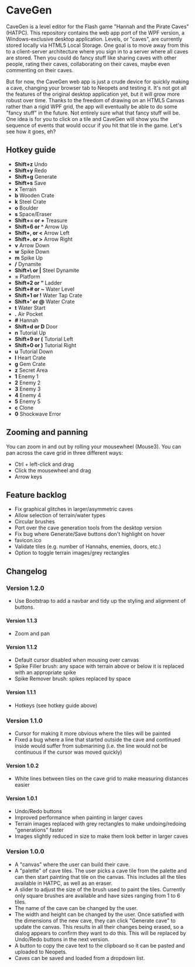 # CaveGen
CaveGen is a level editor for the Flash game "Hannah and the Pirate Caves" (HATPC). This repository contains the web app port of the WPF version, a Windows-exclusive desktop application. Levels, or "caves", are currently stored locally via HTML5 Local Storage. One goal is to move away from this to a client-server architecture where you sign in to a server where all caves are stored. Then you could do fancy stuff like sharing caves with other people, rating their caves, collaborating on their caves, maybe even commenting on their caves.

But for now, the CaveGen web app is just a crude device for quickly making a cave, changing your browser tab to Neopets and testing it. It's not got all the features of the original desktop application yet, but it will grow more robust over time. Thanks to the freedom of drawing on an HTML5 Canvas rather than a rigid WPF grid, the app will eventually be able to do some "fancy stuff" in the future. Not entirely sure what that fancy stuff will be. One idea is for you to click on a tile and CaveGen will show you the sequence of events that would occur if you hit that tile in the game. Let's see how it goes, eh?

## Hotkey guide
 * **Shift+z** Undo
 * **Shift+y** Redo
 * **Shift+g** Generate
 * **Shift+s** Save
 * **x** Terrain
 * **b** Wooden Crate
 * **k** Steel Crate
 * **o** Boulder
 * **s** Space/Eraser
 * **Shift+= or +** Treasure
 * **Shift+6 or ^** Arrow Up
 * **Shift+, or <** Arrow Left
 * **Shift+. or >** Arrow Right
 * **v** Arrow Down
 * **w** Spike Down
 * **m** Spike Up
 * **/** Dynamite
 * **Shift+\ or |** Steel Dynamite
 * **=** Platform 
 * **Shift+2 or “** Ladder
 * **Shift+# or ~** Water Level
 * **Shift+1 or !** Water Tap Crate
 * **Shift+’ or @** Water Crate
 * **t** Water Start
 * **.** Air Pocket
 * **#** Hannah
 * **Shift+d or D** Door
 * **n** Tutorial Up
 * **Shift+9 or (** Tutorial Left
 * **Shift+0 or )** Tutorial Right
 * **u** Tutorial Down
 * **l** Heart Crate
 * **g** Gem Crate
 * **z** Secret Area
 * **1** Enemy 1
 * **2** Enemy 2
 * **3** Enemy 3
 * **4** Enemy 4
 * **5** Enemy 5
 * **c** Clone
 * **0** Shockwave Error
 
## Zooming and panning
You can zoom in and out by rolling your mousewheel (Mouse3). You can pan across the cave grid in three different ways:
* Ctrl + left-click and drag
* Click the mousewheel and drag
* Arrow keys

## Feature backlog
* Fix graphical glitches in larger/asymmetric caves
* Allow selection of terrain/water types
* Circular brushes
* Port over the cave generation tools from the desktop version
* Fix bug where Generate/Save buttons don't highlight on hover
* favicon.ico
* Validate tiles (e.g. number of Hannahs, enemies, doors, etc.)
* Option to toggle terrain images/grey rectangles 

## Changelog
### Version 1.2.0
* Use Bootstrap to add a navbar and tidy up the styling and alignment of buttons.

#### Version 1.1.3
* Zoom and pan

#### Version 1.1.2 
* Default cursor disabled when mousing over canvas
* Spike Filler brush: any space with terrain above or below it is replaced with an appropriate spike
* Spike Remover brush: spikes replaced by space

#### Version 1.1.1
* Hotkeys (see hotkey guide above)

### Version 1.1.0
* Cursor for making it more obvious where the tiles will be painted
* Fixed a bug where a line that started outside the cave and continued inside would suffer from submarining (i.e. the line would not be continuous if the cursor was moved quickly)

#### Version 1.0.2
* White lines between tiles on the cave grid to make measuring distances easier

#### Version 1.0.1
* Undo/Redo buttons
* Improved performance when painting in larger caves
* Terrain images replaced with grey rectangles to make undoing/redoing "generations" faster
* Images slightly reduced in size to make them look better in larger caves

### Version 1.0.0
* A "canvas" where the user can build their cave.
* A "palette" of cave tiles. The user picks a cave tile from the palette and can then start painting that tile on the canvas. This includes all the tiles available in HATPC, as well as an eraser.
* A slider to adjust the size of the brush used to paint the tiles. Currently only square brushes are available and have sizes ranging from 1 to 6 tiles.
* The name of the cave can be changed by the user.
* The width and height can be changed by the user. Once satisfied with the dimensions of the new cave, they can click "Generate cave" to update the canvas. This results in all their changes being erased, so a dialog appears to confirm they want to do this. This will be replaced by Undo/Redo buttons in the next version.
* A button to copy the cave text to the clipboard so it can be pasted and uploaded to Neopets.
* Caves can be saved and loaded from a dropdown list.
